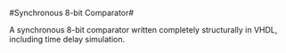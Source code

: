 #Synchronous 8-bit Comparator#

A synchronous 8-bit comparator written completely structurally in VHDL, including time delay simulation.

